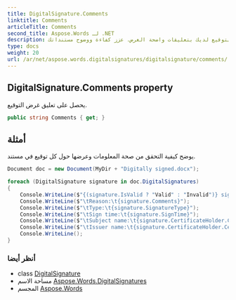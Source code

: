 ```yaml
---
title: DigitalSignature.Comments
linktitle: Comments
articleTitle: Comments
second_title: Aspose.Words لـ .NET
description: اكتشف خاصية تعليقات التوقيع الرقمي لتحسين عملية التوقيع لديك بتعليقات واضحة الغرض. عزز كفاءة ووضوح مستنداتك!
type: docs
weight: 20
url: /ar/net/aspose.words.digitalsignatures/digitalsignature/comments/
---
```

## DigitalSignature.Comments property

يحصل على تعليق غرض التوقيع.

```csharp
public string Comments { get; }
```

## أمثلة

يوضح كيفية التحقق من صحة المعلومات وعرضها حول كل توقيع في مستند.

```csharp
Document doc = new Document(MyDir + "Digitally signed.docx");

foreach (DigitalSignature signature in doc.DigitalSignatures)
{
    Console.WriteLine($"{(signature.IsValid ? "Valid" : "Invalid")} signature: ");
    Console.WriteLine($"\tReason:\t{signature.Comments}");
    Console.WriteLine($"\tType:\t{signature.SignatureType}");
    Console.WriteLine($"\tSign time:\t{signature.SignTime}");
    Console.WriteLine($"\tSubject name:\t{signature.CertificateHolder.Certificate.SubjectName}");
    Console.WriteLine($"\tIssuer name:\t{signature.CertificateHolder.Certificate.IssuerName.Name}");
    Console.WriteLine();
}
```

### أنظر أيضا

* class [DigitalSignature](../)
* مساحة الاسم [Aspose.Words.DigitalSignatures](../../../aspose.words.digitalsignatures/)
* المجسم [Aspose.Words](../../../)
